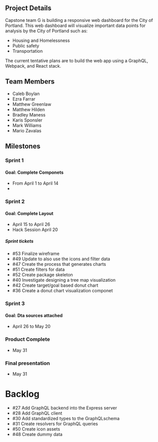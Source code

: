 ## Project Details

Capstone team G is building a responsive web dashboard for the City of
Portland. This web dashboard will visualize important data points for analysis
by the City of Portland such as:

- Housing and Homelessness
- Public safety
- Transportation

The current tentative plans are to build the web app using a GraphQL, Webpack,
and React stack.

## Team Members

- Caleb Boylan
- Ezra Farrar
- Matthew Greenlaw
- Matthew Hilden
- Bradley Maness
- Karis Sponsler
- Mark Williams
- Mario Zavalas


## Milestones

### Sprint 1
#### Goal: Complete Componets

  - From April 1 to April 14
  - 

### Sprint 2
#### Goal: Complete Layout

  - April 15 to April 26
  - Hack Session April 20

 ##### Sprint tickets
  - #53 Finalize wireframe
  - #49 Update <chartWrapper /> to also use the icons
     and filter data
  - #47 Create the process that generates charts
  - #51 Create filters for data
  - #52 Create package skeleton
  - #40 Investigate designing a tree map visualization
  - #42 Create target/goal based donut chart
  - #36 Create a donut chart visualization componet

### Sprint 3
#### Goal: Dta sources attached
  - April 26 to May 20

### Product Complete 
  - May 31

### Final presentation 
  - May 31


# Backlog
  - #27 Add GraphQL backend into the Express server
  - #28 Add GraphQL client
  - #30 Add standardized types to the GraphQLschema
  - #31 Create resolvers for GraphQL queries
  - #50 Create icon assets
  - #48 Create dummy data
